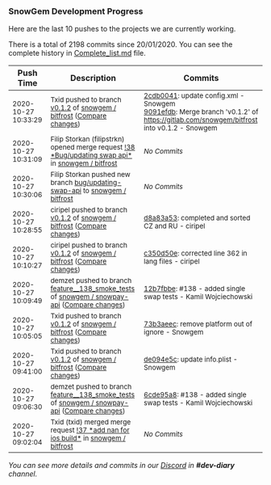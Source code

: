 
### SnowGem Development Progress

Here are the last 10 pushes to the projects we are currently working.

There is a total of 2198 commits since 20/01/2020. You can see the complete history in
 [Complete_list.md](Complete_list.md) file.

| Push Time | Description | Commits |
| --- | --- | --- |
| <sub>2020-10-27 10:33:29</sub> | <sub>Txid pushed to branch [v0\.1\.2](https://gitlab.com/snowgem/bitfrost/commits/v0.1.2) of [snowgem / bitfrost](https://gitlab.com/snowgem/bitfrost) ([Compare changes](https://gitlab.com/snowgem/bitfrost/compare/d8a83a53bdcd807c0f9c4aeb11788266addb441f...9091efdb66af113670f5f87edc00e4546156fa22))</sub> | <sub>[2cdb0041](https://gitlab.com/snowgem/bitfrost/-/commit/2cdb0041a544d22e25f817abc5f5f83f61bc624a): update config.xml - Snowgem<br>[9091efdb](https://gitlab.com/snowgem/bitfrost/-/commit/9091efdb66af113670f5f87edc00e4546156fa22): Merge branch 'v0.1.2' of https://gitlab.com/snowgem/bitfrost into v0.1.2 - Snowgem</sub> |
| <sub>2020-10-27 10:31:09</sub> | <sub>Filip Storkan (filipstrkn) opened merge request [\!38 \*Bug/updating swap api\*](https://gitlab.com/snowgem/bitfrost/-/merge_requests/38) in [snowgem / bitfrost](https://gitlab.com/snowgem/bitfrost)</sub> | <sub>_No Commits_</sub> |
| <sub>2020-10-27 10:30:06</sub> | <sub>Filip Storkan pushed new branch [bug/updating\-swap\-api](https://gitlab.com/snowgem/bitfrost/commits/bug/updating-swap-api) to [snowgem / bitfrost](https://gitlab.com/snowgem/bitfrost)</sub> | <sub>_No Commits_</sub> |
| <sub>2020-10-27 10:28:55</sub> | <sub>ciripel pushed to branch [v0\.1\.2](https://gitlab.com/snowgem/bitfrost/commits/v0.1.2) of [snowgem / bitfrost](https://gitlab.com/snowgem/bitfrost) ([Compare changes](https://gitlab.com/snowgem/bitfrost/compare/c350d50ecdc5e93c46eb303e556f77edda1da926...d8a83a53bdcd807c0f9c4aeb11788266addb441f))</sub> | <sub>[d8a83a53](https://gitlab.com/snowgem/bitfrost/-/commit/d8a83a53bdcd807c0f9c4aeb11788266addb441f): completed and sorted CZ and RU - ciripel</sub> |
| <sub>2020-10-27 10:10:27</sub> | <sub>ciripel pushed to branch [v0\.1\.2](https://gitlab.com/snowgem/bitfrost/commits/v0.1.2) of [snowgem / bitfrost](https://gitlab.com/snowgem/bitfrost) ([Compare changes](https://gitlab.com/snowgem/bitfrost/compare/73b3aeece606928dedaa703664d4efd0d873be2d...c350d50ecdc5e93c46eb303e556f77edda1da926))</sub> | <sub>[c350d50e](https://gitlab.com/snowgem/bitfrost/-/commit/c350d50ecdc5e93c46eb303e556f77edda1da926): corrected line 362 in lang files - ciripel</sub> |
| <sub>2020-10-27 10:09:49</sub> | <sub>demzet pushed to branch [feature\_\_138\_smoke\_tests](https://gitlab.com/snowgem/snowpay-api/commits/feature__138_smoke_tests) of [snowgem / snowpay\-api](https://gitlab.com/snowgem/snowpay-api) ([Compare changes](https://gitlab.com/snowgem/snowpay-api/compare/6cde95a8a3dfe591f4a3628ae43cb1eb3f03175c...12b7fbbecd989343b8e309ceb4a2e6972962d323))</sub> | <sub>[12b7fbbe](https://gitlab.com/snowgem/snowpay-api/-/commit/12b7fbbecd989343b8e309ceb4a2e6972962d323): #138 - added single swap tests - Kamil Wojciechowski</sub> |
| <sub>2020-10-27 10:05:05</sub> | <sub>Txid pushed to branch [v0\.1\.2](https://gitlab.com/snowgem/bitfrost/commits/v0.1.2) of [snowgem / bitfrost](https://gitlab.com/snowgem/bitfrost) ([Compare changes](https://gitlab.com/snowgem/bitfrost/compare/de094e5cdddb3e33983f14c976e4ad6dfd3d50cc...73b3aeece606928dedaa703664d4efd0d873be2d))</sub> | <sub>[73b3aeec](https://gitlab.com/snowgem/bitfrost/-/commit/73b3aeece606928dedaa703664d4efd0d873be2d): remove platform out of ignore - Snowgem</sub> |
| <sub>2020-10-27 09:41:00</sub> | <sub>Txid pushed to branch [v0\.1\.2](https://gitlab.com/snowgem/bitfrost/commits/v0.1.2) of [snowgem / bitfrost](https://gitlab.com/snowgem/bitfrost) ([Compare changes](https://gitlab.com/snowgem/bitfrost/compare/d0c673e04fe37c9a4fe010c03c7e91ea674a8a5d...de094e5cdddb3e33983f14c976e4ad6dfd3d50cc))</sub> | <sub>[de094e5c](https://gitlab.com/snowgem/bitfrost/-/commit/de094e5cdddb3e33983f14c976e4ad6dfd3d50cc): update info.plist - Snowgem</sub> |
| <sub>2020-10-27 09:06:30</sub> | <sub>demzet pushed to branch [feature\_\_138\_smoke\_tests](https://gitlab.com/snowgem/snowpay-api/commits/feature__138_smoke_tests) of [snowgem / snowpay\-api](https://gitlab.com/snowgem/snowpay-api) ([Compare changes](https://gitlab.com/snowgem/snowpay-api/compare/0021e28a9e1d72ca58a0d93d0736e95f67794083...6cde95a8a3dfe591f4a3628ae43cb1eb3f03175c))</sub> | <sub>[6cde95a8](https://gitlab.com/snowgem/snowpay-api/-/commit/6cde95a8a3dfe591f4a3628ae43cb1eb3f03175c): #138 - added single swap tests - Kamil Wojciechowski</sub> |
| <sub>2020-10-27 09:02:04</sub> | <sub>Txid (txid) merged merge request [\!37 \*add nan for ios build\*](https://gitlab.com/snowgem/bitfrost/-/merge_requests/37) in [snowgem / bitfrost](https://gitlab.com/snowgem/bitfrost)</sub> | <sub>_No Commits_</sub> |

_You can see more details and commits in our [Discord](https://discord.gg/zumGnbg) in **#dev-diary** channel._
